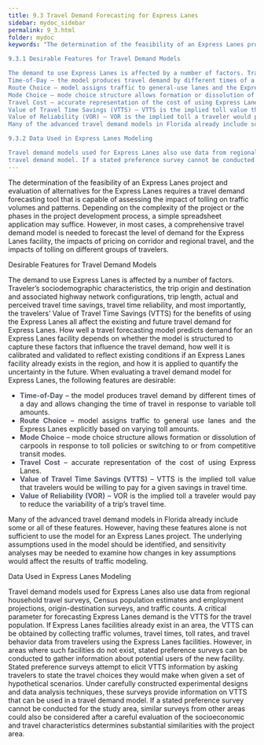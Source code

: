 ```yaml
---
title: 9.3 Travel Demand Forecasting for Express Lanes
sidebar: mydoc_sidebar
permalink: 9_3.html
folder: mydoc
keywords: "The determination of the feasibility of an Express Lanes project and evaluation of alternatives for the Express Lanes require a travel demand forecasting tool that is capable of assessing the impact of tolling on traffic volumes and patterns. Depending on the complexity of the project or the phases in the project development process, a simple spreadsheet application may suffice. However, in most cases, a comprehensive travel demand model is needed to forecast the level of demand for the Express Lanes facility, the impacts of pricing on corridor and regional travel, and the impacts of tolling on different groups of travelers.

9.3.1 Desirable Features for Travel Demand Models

The demand to use Express Lanes is affected by a number of factors. Traveler’s sociodemographic characteristics, the trip origin and destination and associated highway network configurations, trip length, actual and perceived travel time savings, travel time reliability, and most importantly, the travelers’ Value of Travel Time Savings (VTTS) for the benefits of using the Express Lanes all affect the existing and future travel demand for Express Lanes. How well a travel forecasting model predicts demand for an Express Lanes facility depends on whether the model is structured to capture these factors that influence the travel demand, how well it is calibrated and validated to reflect existing conditions if an Express Lanes facility already exists in the region, and how it is applied to quantify the uncertainty in the future. When evaluating a travel demand model for Express Lanes, the following features are desirable:
Time-of-Day – the model produces travel demand by different times of a day and allows changing the time of travel in response to variable toll amounts.
Route Choice – model assigns traffic to general-use lanes and the Express Lanes explicitly based on varying toll amounts.
Mode Choice – mode choice structure allows formation or dissolution of carpools in response to toll policies or switching to or from competitive transit modes.
Travel Cost – accurate representation of the cost of using Express Lanes.
Value of Travel Time Savings (VTTS) – VTTS is the implied toll value that travelers would be willing to pay for a given savings in travel time.
Value of Reliability (VOR) – VOR is the implied toll a traveler would pay to reduce the variability of a trip’s travel time.
Many of the advanced travel demand models in Florida already include some or all of these features. However, having these features alone is not sufficient to use the model for an Express Lanes project. The underlying assumptions used in the model should be identified, and sensitivity analyses may be needed to examine how changes in key assumptions would affect the results of traffic modeling.

9.3.2 Data Used in Express Lanes Modeling

Travel demand models used for Express Lanes also use data from regional household travel surveys, Census population estimates and employment projections, origin-destination surveys, and traffic counts. A critical parameter for forecasting Express Lanes demand is the VTTS for the travel population. If Express Lanes facilities already exist in an area, the VTTS can be obtained by collecting traffic volumes, travel times, toll rates, and travel behavior data from travelers using the Express Lanes facilities. However, in areas where such facilities do not exist, stated preference surveys can be conducted to gather information about potential users of the new facility. Stated preference surveys attempt to elicit VTTS information by asking travelers to state the travel choices they would make when given a set of hypothetical scenarios. Under carefully constructed experimental designs and data analysis techniques, these surveys provide information on VTTS that can be used in a 
travel demand model. If a stated preference survey cannot be conducted for the study area, similar surveys from other areas could also be considered after a careful evaluation of the socioeconomic and travel characteristics determines substantial similarities with the project area."
---
```


<style>
  div{
    text-align: justify;
  }
</style>

The determination of the feasibility of an Express Lanes project and evaluation of alternatives for the Express Lanes requires a travel demand forecasting tool that is
capable of assessing the impact of tolling on traffic volumes and patterns. Depending on the complexity of the project or the phases in the project development process, a simple spreadsheet application may suffice. However, in most cases, a comprehensive travel demand model is needed to forecast the level of demand for the Express Lanes facility, the impacts of pricing on corridor and regional travel, and the impacts of tolling on different groups of travelers.

<span class="subtitle-3" data-chapter="9.3"> Desirable Features for Travel Demand Models</span>

The demand to use Express Lanes is affected by a number of factors. Traveler’s sociodemographic characteristics, the trip origin and destination and associated highway network configurations, trip length, actual and perceived travel time savings, travel time reliability, and most importantly, the travelers’ Value of Travel Time Savings (VTTS) for the benefits of using the Express Lanes all affect the existing and future travel demand for Express Lanes. How well a travel forecasting model predicts demand for an Express Lanes facility depends on whether the model is structured to capture these factors that influence the travel demand, how well it is calibrated and validated to reflect existing conditions if an Express Lanes facility already exists in the region, and how it is applied to quantify the uncertainty in the future. When evaluating a travel demand model for Express Lanes, the following features are desirable:



    
<div id="red-square">
        <ul>
            <li><span style="color:#50576b"><b>Time-of-Day</b> </span>– the model produces travel demand by different times of a day and allows changing the time of travel in response to variable toll amounts.</li>
            <li><span style="color:#50576b"><b>Route Choice</b> </span>– model assigns traffic to general use lanes and the Express Lanes explicitly based on varying toll amounts.</li>
            <li><span style="color:#50576b"><b>Mode Choice</b> </span>– mode choice structure allows formation or dissolution of carpools in response to toll policies or switching to or from competitive transit modes.</li>
            <li><span style="color:#50576b"><b>Travel Cost</b> </span>– accurate representation of the cost of using Express Lanes.</li>
            <li><span style="color:#50576b"><b>Value of Travel Time Savings (VTTS)</b> </span>– VTTS is the implied toll value that travelers would be willing to pay for a given savings in travel time.</li>
            <li><span style="color:#50576b"><b>Value of Reliability (VOR)</b> </span>– VOR is the implied toll a traveler would pay to reduce the variability of a trip’s travel time.</li>
        </ul>
</div>

Many of the advanced travel demand models in Florida already include some or all of these features. However, having these features alone is not sufficient to use the model for an Express Lanes project. The underlying assumptions used in the model should be identified, and sensitivity analyses may be needed to examine how changes in key assumptions would affect the results of traffic modeling.

<span class="subtitle-3" data-chapter="9.3"> Data Used in Express Lanes Modeling</span>

Travel demand models used for Express Lanes also use data from regional household travel surveys, Census population estimates and employment projections, origin-destination surveys, and traffic counts. A critical parameter for forecasting Express Lanes demand is the VTTS for the travel population. If Express Lanes facilities already exist in an area, the VTTS can be obtained by collecting traffic volumes, travel times, toll rates, and travel behavior data from travelers using the Express Lanes facilities. However, in areas where such facilities do not exist, stated preference surveys can be conducted to gather information about potential users of the new facility. Stated preference surveys attempt to elicit VTTS information by asking travelers to state the travel choices they would make when given a set of hypothetical scenarios. Under carefully constructed experimental designs and data analysis techniques, these surveys provide information on VTTS that can be used in a 
travel demand model. If a stated preference survey cannot be conducted for the study area, similar surveys from other areas could also be considered after a careful evaluation of the socioeconomic and travel characteristics determines substantial similarities with the project area.